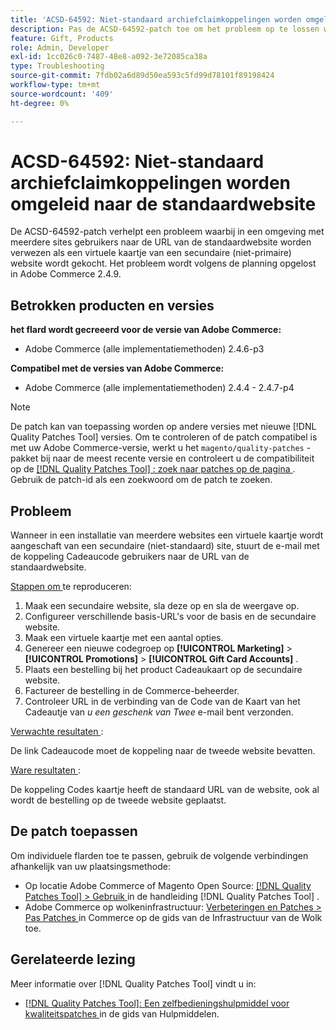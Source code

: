 ```yaml
---
title: 'ACSD-64592: Niet-standaard archiefclaimkoppelingen worden omgeleid naar de standaardwebsite'
description: Pas de ACSD-64592-patch toe om het probleem op te lossen waarbij in een installatie van meerdere websites de koppeling Cadeaucode in de e-mail de standaard URL van de website heeft wanneer een virtuele kaartje wordt aangeschaft op de secundaire (niet-standaard) website.
feature: Gift, Products
role: Admin, Developer
exl-id: 1cc026c0-7487-48e8-a092-3e72085ca38a
type: Troubleshooting
source-git-commit: 7fdb02a6d89d50ea593c5fd99d78101f89198424
workflow-type: tm+mt
source-wordcount: '409'
ht-degree: 0%

---
```


# ACSD-64592: Niet-standaard archiefclaimkoppelingen worden omgeleid naar de standaardwebsite

De ACSD-64592-patch verhelpt een probleem waarbij in een omgeving met meerdere sites gebruikers naar de URL van de standaardwebsite worden verwezen als een virtuele kaartje van een secundaire (niet-primaire) website wordt gekocht. Het probleem wordt volgens de planning opgelost in Adobe Commerce 2.4.9.

## Betrokken producten en versies

**het flard wordt gecreeerd voor de versie van Adobe Commerce:**

* Adobe Commerce (alle implementatiemethoden) 2.4.6-p3

**Compatibel met de versies van Adobe Commerce:**

* Adobe Commerce (alle implementatiemethoden) 2.4.4 - 2.4.7-p4

>[!NOTE]
>
>De patch kan van toepassing worden op andere versies met nieuwe [!DNL Quality Patches Tool] versies. Om te controleren of de patch compatibel is met uw Adobe Commerce-versie, werkt u het `magento/quality-patches` -pakket bij naar de meest recente versie en controleert u de compatibiliteit op de [[!DNL Quality Patches Tool] : zoek naar patches op de pagina ](https://experienceleague.adobe.com/tools/commerce-quality-patches/index.html) . Gebruik de patch-id als een zoekwoord om de patch te zoeken.

## Probleem

Wanneer in een installatie van meerdere websites een virtuele kaartje wordt aangeschaft van een secundaire (niet-standaard) site, stuurt de e-mail met de koppeling Cadeaucode gebruikers naar de URL van de standaardwebsite.

<u> Stappen om </u> te reproduceren:

1. Maak een secundaire website, sla deze op en sla de weergave op.
1. Configureer verschillende basis-URL&#39;s voor de basis en de secundaire website.
1. Maak een virtuele kaartje met een aantal opties.
1. Genereer een nieuwe codegroep op **[!UICONTROL Marketing]** > **[!UICONTROL Promotions]** > **[!UICONTROL Gift Card Accounts]** .
1. Plaats een bestelling bij het product Cadeaukaart op de secundaire website.
1. Factureer de bestelling in de Commerce-beheerder.
1. Controleer URL in de verbinding van de Code van de Kaart van het Cadeautje van *u een geschenk van Twee* e-mail bent verzonden.

<u> Verwachte resultaten </u>:

De link Cadeaucode moet de koppeling naar de tweede website bevatten.

<u> Ware resultaten </u>:

De koppeling Codes kaartje heeft de standaard URL van de website, ook al wordt de bestelling op de tweede website geplaatst.

## De patch toepassen

Om individuele flarden toe te passen, gebruik de volgende verbindingen afhankelijk van uw plaatsingsmethode:

* Op locatie Adobe Commerce of Magento Open Source: [[!DNL Quality Patches Tool] > Gebruik ](/help/tools/quality-patches-tool/usage.md) in de handleiding [!DNL Quality Patches Tool] .
* Adobe Commerce op wolkeninfrastructuur: [ Verbeteringen en Patches > Pas Patches ](https://experienceleague.adobe.com/docs/commerce-cloud-service/user-guide/develop/upgrade/apply-patches.html) in Commerce op de gids van de Infrastructuur van de Wolk toe.

## Gerelateerde lezing

Meer informatie over [!DNL Quality Patches Tool] vindt u in:
* [[!DNL Quality Patches Tool]: Een zelfbedieningshulpmiddel voor kwaliteitspatches ](/help/tools/quality-patches-tool/quality-patches-tool-to-self-serve-quality-patches.md) in de gids van Hulpmiddelen.
